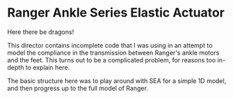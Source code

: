 # Ranger Ankle Series Elastic Actuator

Here there be dragons!

This director contains incomplete code that I was using in an attempt to model the compliance in the transmission between Ranger's ankle motors and the feet. This turns out to be a complicated problem, for reasons too in-depth to explain here.

The basic structure here was to play around with SEA for a simple 1D model, and then progress up to the full model of Ranger.
